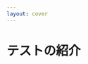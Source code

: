```yaml
---
layout: cover
---
```


<div class="flex items-center">
  <h1>テストの紹介</h1>
</div>

<style>
.slidev-layout {
  background-image: url("/images/title02.png");
}
</style>

<!--
では実際にどのようなテストが実行されているのかをご紹介できればと思います。

実際には色々なテストが実行されるのですが、今回は2つ紹介したいと思います。
-->

